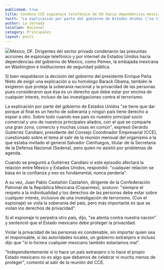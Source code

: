 ```yaml
---
published: true
title: Condena CCE espionaje telefónico de EU hacia dependencias mexicanas
twitt: "La explicación por parte del gobierno de Estados Unidos \"se tiene que dar porque al final es un hecho de soberanía y ningún país tiene derecho a espiar a otro, expresó Gerardo Gutiérrez Candiani."
author: La Jornada
location: Nacional
category: Principales
layout: posts
---
```


![](http://i.imgur.com/iLjcX8Xm.jpg)México, DF. Dirigentes del sector privado condenaron las presuntas acciones de espionaje telefónico y por internet de Estados Unidos hacia dependencias del gobierno de México, como Pemex, la embajada mexicana en Washington e instituciones de seguridad pública.

Si bien respaldaron la decisión del gobierno del presidente Enrique Peña Nieto de exigir una explicación a su homólogo Barack Obama, también le exigieron que proteja la soberanía nacional y la privacidad de las personas pues consideraron que ésa es un derecho que debe estar por encima de cualquier interés, incluso de las investigaciones contra el terrorismo.  
 
La explicación por parte del gobierno de Estados Unidos "se tiene que dar porque al final es un hecho de soberanía y ningún país tiene derecho a espiar a otro. Sobre todo cuando ese país es nuestro principal socio comercial y uno de nuestros principales aliados, con el que se comparte una gran zona, comercio y muchas cosas en común", expresó Gerardo Gutiérrez Candiani, presidente del Consejo Coordinador Empresarial (CCE), cuestionado sobre el tema al salir de la reunión mensual del organismo a la que estaba invitado el general Salvador Cienfuegos, titular de la Secretaría de la Defensa Nacional (Sedena), pero quien no asistió por problemas de agenda.
 
Cuando se preguntó a Gutiérrez Candiani si este episodio afectará la relación entre México y Estados Unidos, respondió: "cualquier relación se basa en la confianza y eso es fundamental, nunca perderla". 
 
A su vez, Juan Pablo Castañón Castañón, dirigente de la Confederación Patronal de la República Mexicana (Coparmex), sostuvo:  "siempre el respeto a la individualidad y los derechos de las personas debe estar sobre cualquier interés, inclusive de una investigación de terrorismo. (Con el espionaje)  se viola la soberanía del país, pero más importante es que se violan los derechos de privacidad". 
 
Si el espionaje lo perpetra otro país, dijo, "se atenta contra nuestra nación" y sentenció que el Estado mexicano debe proteger la privacidad.
 
Violar la privacidad de las personas es condenable, sin importar quien sea el responsable, si las autoridades locales, un gobierno extranjero e incluso dijo que "si lo hiciera cualquier mexicano también estaríamos mal". 
 
"Independientemente si lo hace un país extranjero o lo hace el propio Estado mexicano no es algo que debamos de celebrar ni mucho menos de proteger", comentó al salir de la reunión del CCE.

